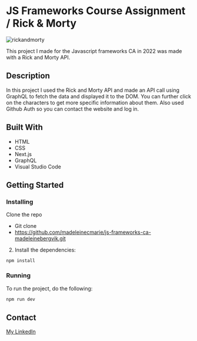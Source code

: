 





# JS Frameworks Course Assignment / Rick & Morty

![rickandmorty](https://user-images.githubusercontent.com/69841827/172651025-dc139531-d02b-4724-a632-1d2f1896c80c.png)

 This project I made for the Javascript frameworks CA in 2022 was made with a Rick and Morty API. 

## Description

In this project I used the Rick and Morty API and made an API call using GraphQL to fetch the data and displayed it to the DOM. You can further click on the characters to get more specific information about them. Also used Github Auth so you can contact the website and log in. 

## Built With

- HTML
- CSS
- Next.js
- GraphQL
- Visual Studio Code

## Getting Started

### Installing

Clone the repo
- Git clone
- https://github.com/madeleinecmarie/js-frameworks-ca-madeleinebergvik.git


2. Install the dependencies:

```
npm install
```

### Running

To run the project, do the following: 


```bash
npm run dev
```

## Contact

[My LinkedIn](https://www.linkedin.com/in/madeleine-bergvik-276b6b20a/)
